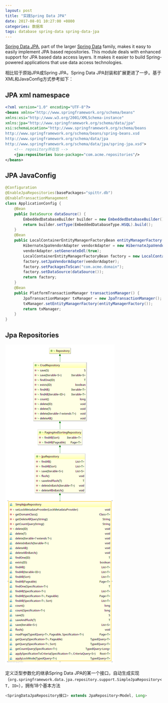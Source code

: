 ```yaml
---
layout: post
title: "实践Spring Data JPA"
date: 2017-08-01 10:27:00 +0800
categories: 数据库
tags: database spring-data spring-data-jpa
---
```


[Spring Data JPA](http://projects.spring.io/spring-data-jpa), part of the larger [Spring Data](http://projects.spring.io/spring-data) family, makes it easy to easily implement JPA based repositories. This module deals with enhanced support for JPA based data access layers. It makes it easier to build Spring-powered applications that use data access technologies.

相比较于原始JPA或Spring JPA，Spring Data JPA封装和扩展更进了一步。基于XML和JavaConfig方式参考如下：

## JPA xml namespace

```xml
<?xml version="1.0" encoding="UTF-8"?>
<beans xmlns="http://www.springframework.org/schema/beans"
xmlns:xsi="http://www.w3.org/2001/XMLSchema-instance"
xmlns:jpa="http://www.springframework.org/schema/data/jpa"
xsi:schemaLocation="http://www.springframework.org/schema/beans
http://www.springframework.org/schema/beans/spring-beans.xsd
http://www.springframework.org/schema/data/jpa
http://www.springframework.org/schema/data/jpa/spring-jpa.xsd">
	<!-- repository所在包 -->
  	<jpa:repositories base-package="com.acme.repositories"/>
</beans>
```

## JPA JavaConfig

```java
@Configuration
@EnableJpaRepositories(basePackages="spittr.db")
@EnableTransactionManagement
class ApplicationConfig {
    @Bean
    public DataSource dataSource() {
        EmbeddedDatabaseBuilder builder = new EmbeddedDatabaseBuilder();
        return builder.setType(EmbeddedDatabaseType.HSQL).build();
    }
    @Bean
    public LocalContainerEntityManagerFactoryBean entityManagerFactory() {
        HibernateJpaVendorAdapter vendorAdapter = new HibernateJpaVendorAdapter();
        vendorAdapter.setGenerateDdl(true);
        LocalContainerEntityManagerFactoryBean factory = new LocalContainerEntityManagerFactoryBean();
        factory.setJpaVendorAdapter(vendorAdapter);
        factory.setPackagesToScan("com.acme.domain");
        factory.setDataSource(dataSource());
        return factory;
    }
    @Bean
    public PlatformTransactionManager transactionManager() {
        JpaTransactionManager txManager = new JpaTransactionManager();
        txManager.setEntityManagerFactory(entityManagerFactory());
        return txManager;
    }
}
```

## Jpa Repositories

![spring-data-JpaRepository](/images/spring-data-JpaRepository.png)

定义泛型参数化的继承Spring Data JPA的某一个接口，自动生成实现（`org.springframework.data.jpa.repository.support.SimpleJpaRepository<T, ID>`），拥有18个基本方法

```java
<SpringDataJpaRepository接口> extends JpaRepository<Model, Long>
```

